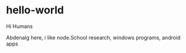 # hello-world

Hi Humans


Abdenalg here, i like node.School research, windows programs, android apps
